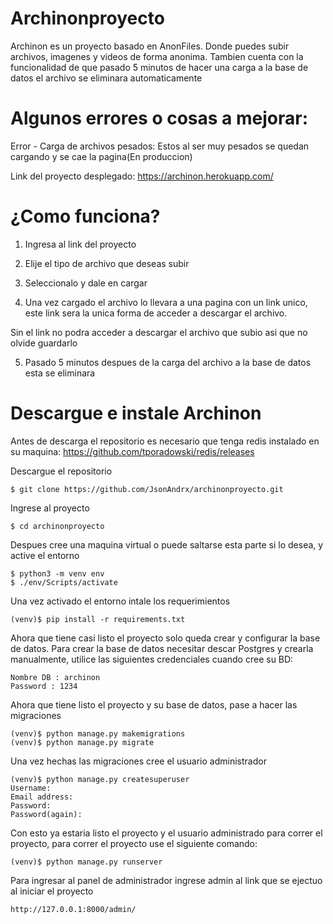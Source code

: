 # Archinonproyecto
Archinon es un proyecto basado en AnonFiles. Donde puedes subir archivos, imagenes y videos de forma anonima. Tambien cuenta con la funcionalidad de que pasado 5 minutos de hacer una carga a la base de datos el archivo se eliminara automaticamente

# Algunos errores o cosas a mejorar: 
Error - Carga de archivos pesados: Estos al ser muy pesados se quedan cargando y se cae la pagina(En produccion)

Link del proyecto desplegado: https://archinon.herokuapp.com/

# ¿Como funciona?
1. Ingresa al link del proyecto 

2. Elije el tipo de archivo que deseas subir

3. Seleccionalo y dale en cargar

4. Una vez cargado el archivo lo llevara a una pagina con un link unico, este link sera la unica forma de acceder a descargar el archivo. 

Sin el link no podra acceder a descargar el archivo que subio asi que no olvide guardarlo

5. Pasado 5 minutos despues de la carga del archivo a la base de datos esta se eliminara

# Descargue e instale Archinon
Antes de descarga el repositorio es necesario que tenga redis instalado en su maquina:  https://github.com/tporadowski/redis/releases

Descargue el repositorio

```
$ git clone https://github.com/JsonAndrx/archinonproyecto.git
```

Ingrese al proyecto

```
$ cd archinonproyecto
```

Despues cree una maquina virtual o puede saltarse esta parte si lo desea, y active el entorno
```
$ python3 -m venv env
$ ./env/Scripts/activate
```
Una vez activado el entorno intale los requerimientos
```
(venv)$ pip install -r requirements.txt
```
Ahora que tiene casi listo el proyecto solo queda crear y configurar la base de datos.
Para crear la base de datos necesitar descar Postgres y crearla manualmente, utilice las siguientes credenciales cuando cree su BD:
```
Nombre DB : archinon
Password : 1234
```
Ahora que tiene listo el proyecto y su base de datos, pase a hacer las migraciones
```
(venv)$ python manage.py makemigrations
(venv)$ python manage.py migrate
```
Una vez hechas las migraciones cree el usuario administrador 
```
(venv)$ python manage.py createsuperuser
Username:
Email address:
Password:
Password(again):
```
Con esto ya estaria listo el proyecto y el usuario administrado para correr el proyecto, para correr el proyecto use el siguiente comando:
```
(venv)$ python manage.py runserver
```
Para ingresar al panel de administrador ingrese admin al link que se ejectuo al iniciar el proyecto
```
http://127.0.0.1:8000/admin/
```
